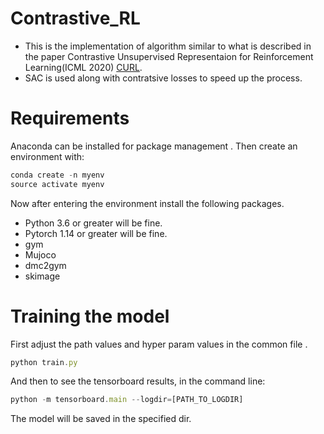 # Contrastive_RL
* This is the implementation of algorithm similar to what is described in the paper Contrastive Unsupervised Representaion for Reinforcement Learning(ICML 2020) [CURL](https://arxiv.org/abs/2004.04136).
* SAC is used along with contratsive losses to speed up the process.


# Requirements
Anaconda can be installed for package management .
Then create an environment with:
```javascript
conda create -n myenv
source activate myenv
```
Now after entering the environment install the following packages. 

* Python 3.6 or greater will be fine.
* Pytorch 1.14 or greater will be fine.
* gym
* Mujoco
* dmc2gym
* skimage


# Training the model
First adjust the path values and hyper param values in the common file .
```javascript
python train.py

```
And then to see the tensorboard results, in the  command line:
```javascript
python -m tensorboard.main --logdir=[PATH_TO_LOGDIR]
```

The model will be saved in the  specified dir.
